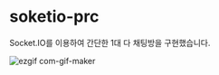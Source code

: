# soketio-prc
Socket.IO를 이용하여 간단한 1대 다 채팅방을 구현했습니다.

![ezgif com-gif-maker](https://user-images.githubusercontent.com/113834508/210330391-1b1b1e4c-6589-4bc3-99bc-64ed2da624ea.gif)
